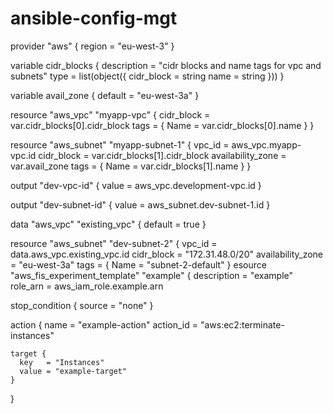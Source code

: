 # ansible-config-mgt

provider "aws" { region = "eu-west-3" }

variable cidr_blocks { description = "cidr blocks and name tags for vpc and subnets" type = list(object({ cidr_block = string name = string })) }

variable avail_zone { default = "eu-west-3a" }

<!-- Demo on Github -->
resource "aws_vpc" "myapp-vpc" { cidr_block = var.cidr_blocks[0].cidr_block tags = { Name = var.cidr_blocks[0].name } }

resource "aws_subnet" "myapp-subnet-1" { vpc_id = aws_vpc.myapp-vpc.id cidr_block = var.cidr_blocks[1].cidr_block availability_zone = var.avail_zone tags = { Name = var.cidr_blocks[1].name } }

output "dev-vpc-id" { value = aws_vpc.development-vpc.id }

output "dev-subnet-id" { value = aws_subnet.dev-subnet-1.id }

data "aws_vpc" "existing_vpc" { default = true }

resource "aws_subnet" "dev-subnet-2" { vpc_id = data.aws_vpc.existing_vpc.id cidr_block = "172.31.48.0/20" availability_zone = "eu-west-3a" tags = { Name = "subnet-2-default" }
esource "aws_fis_experiment_template" "example" {
  description = "example"
  role_arn    = aws_iam_role.example.arn

  stop_condition {
    source = "none"
  }

  action {
    name      = "example-action"
    action_id = "aws:ec2:terminate-instances"

    target {
      key   = "Instances"
      value = "example-target"
    }
  }
